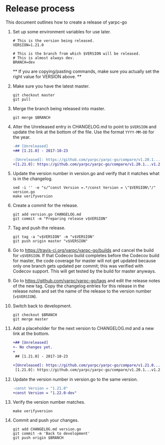 Release process
===============

This document outlines how to create a release of yarpc-go

1.  Set up some environment variables for use later.

    ```
    # This is the version being released.
    VERSION=1.21.0

    # This is the branch from which $VERSION will be released.
    # This is almost always dev.
    BRANCH=dev
    ```

    ** If you are copying/pasting commands, make sure you actually set the right value for VERSION above. **

2.  Make sure you have the latest master.

    ```
    git checkout master
    git pull
    ```

3.  Merge the branch being released into master.

    ```
    git merge $BRANCH
    ```

4.  Alter the Unreleased entry in CHANGELOG.md to point to `$VERSION` and
    update the link at the bottom of the file. Use the format `YYYY-MM-DD` for
    the year.

    ```diff
    -## [Unreleased]
    +## [1.21.0] - 2017-10-23
    ```

    ```diff
    -[Unreleased]: https://github.com/yarpc/yarpc-go/compare/v1.20.1...HEAD
    +[1.21.0]: https://github.com/yarpc/yarpc-go/compare/v1.20.1...v1.21.0
    ```


5.  Update the version number in version.go and verify that it matches what is
    in the changelog.

    ```
    sed -i '' -e "s/^const Version =.*/const Version = \"$VERSION\"/" version.go
    make verifyversion
    ```

6.  Create a commit for the release.

    ```
    git add version.go CHANGELOG.md
    git commit -m "Preparing release v$VERSION"
    ```

7.  Tag and push the release.

    ```
    git tag -a "v$VERSION" -m "v$VERSION"
    git push origin master "v$VERSION"
    ```

8.  Go to <https://travis-ci.org/yarpc/yarpc-go/builds> and cancel the build
    for `v$VERSION`.  If that Codecov build completes before the Codecov build
    for master, the code coverage for master will not get updated because only
    one branch gets updated per commit; this was verified with Codecov support.
    This will get tested by the build for master anyways.

9.  Go to <https://github.com/yarpc/yarpc-go/tags> and edit the release notes
    of the new tag.  Copy the changelog entries for this release in the
    release notes and set the name of the release to the version number
    (`v$VERSION`).

10. Switch back to development.

    ```
    git checkout $BRANCH
    git merge master
    ```

11. Add a placeholder for the next version to CHANGELOG.md and a new link at
    the bottom.

    ```diff
    +## [Unreleased]
    +- No changes yet.
    +
     ## [1.21.0] - 2017-10-23
    ```

    ```diff
    +[Unreleased]: https://github.com/yarpc/yarpc-go/compare/v1.21.0...HEAD
     [1.21.0]: https://github.com/yarpc/yarpc-go/compare/v1.20.1...v1.21.0
    ```

12. Update the version number in version.go to the same version.

    ```diff
    -const Version = "1.21.0"
    +const Version = "1.22.0-dev"
    ```

13. Verify the version number matches.

    ```
    make verifyversion
    ```

14. Commit and push your changes.

    ```
    git add CHANGELOG.md version.go
    git commit -m 'Back to development'
    git push origin $BRANCH
    ```
